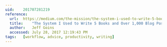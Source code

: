 ```yaml
---
uid:	201707281219
reference:
  url:	https://medium.com/the-mission/the-system-i-used-to-write-5-books-and-over-1-000-blog-posts-5872451d7461
  title:	"The System I Used to Write 5 Books and Over 1,000 Blog Posts"
  author:	Jeff Goins
  accessed:	July 28, 2017 12:19:43 PM
tags:	[workflow, advice, productivity, writing]
---
```

